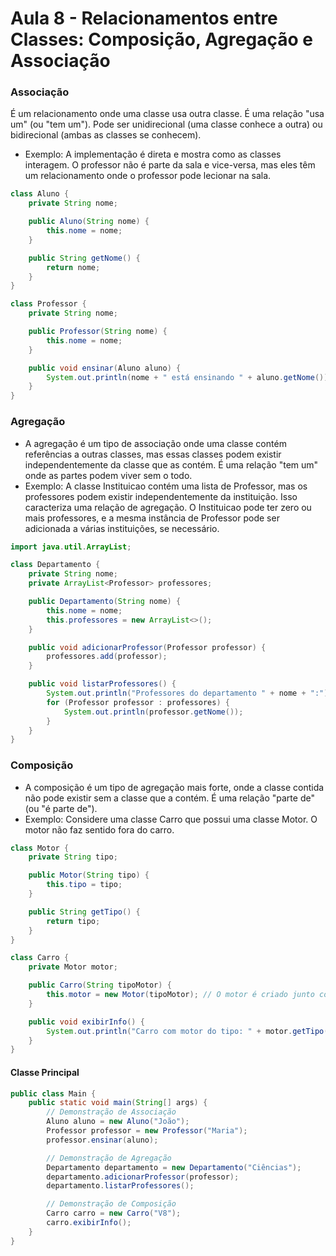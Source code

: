 # Aula 8 - Relacionamentos entre Classes: Composição, Agregação e Associação

### Associação
É um relacionamento onde uma classe usa outra classe. É uma relação "usa um" (ou "tem um"). Pode ser unidirecional (uma classe conhece a outra) ou bidirecional (ambas as classes se conhecem).

- Exemplo: A implementação é direta e mostra como as classes interagem. O professor não é parte da sala e vice-versa, mas eles têm um relacionamento onde o professor pode lecionar na sala.

```Java
class Aluno {
    private String nome;

    public Aluno(String nome) {
        this.nome = nome;
    }

    public String getNome() {
        return nome;
    }
}

class Professor {
    private String nome;

    public Professor(String nome) {
        this.nome = nome;
    }

    public void ensinar(Aluno aluno) {
        System.out.println(nome + " está ensinando " + aluno.getNome());
    }
}

```

### Agregação
- A agregação é um tipo de associação onde uma classe contém referências a outras classes, mas essas classes podem existir independentemente da classe que as contém. É uma relação "tem um" onde as partes podem viver sem o todo.
- Exemplo: A classe Instituicao contém uma lista de Professor, mas os professores podem existir independentemente da instituição. Isso caracteriza uma relação de agregação. O Instituicao pode ter zero ou mais professores, e a mesma instância de Professor pode ser adicionada a várias instituições, se necessário.
  
```Java
import java.util.ArrayList;

class Departamento {
    private String nome;
    private ArrayList<Professor> professores;

    public Departamento(String nome) {
        this.nome = nome;
        this.professores = new ArrayList<>();
    }

    public void adicionarProfessor(Professor professor) {
        professores.add(professor);
    }

    public void listarProfessores() {
        System.out.println("Professores do departamento " + nome + ":");
        for (Professor professor : professores) {
            System.out.println(professor.getNome());
        }
    }
}
```

### Composição
- A composição é um tipo de agregação mais forte, onde a classe contida não pode existir sem a classe que a contém. É uma relação "parte de" (ou "é parte de").
- Exemplo: Considere uma classe Carro que possui uma classe Motor. O motor não faz sentido fora do carro.

```Java
class Motor {
    private String tipo;

    public Motor(String tipo) {
        this.tipo = tipo;
    }

    public String getTipo() {
        return tipo;
    }
}

class Carro {
    private Motor motor;

    public Carro(String tipoMotor) {
        this.motor = new Motor(tipoMotor); // O motor é criado junto com o carro
    }

    public void exibirInfo() {
        System.out.println("Carro com motor do tipo: " + motor.getTipo());
    }
}
```

#### Classe Principal
```Java
public class Main {
    public static void main(String[] args) {
        // Demonstração de Associação
        Aluno aluno = new Aluno("João");
        Professor professor = new Professor("Maria");
        professor.ensinar(aluno);

        // Demonstração de Agregação
        Departamento departamento = new Departamento("Ciências");
        departamento.adicionarProfessor(professor);
        departamento.listarProfessores();

        // Demonstração de Composição
        Carro carro = new Carro("V8");
        carro.exibirInfo();
    }
}
```
